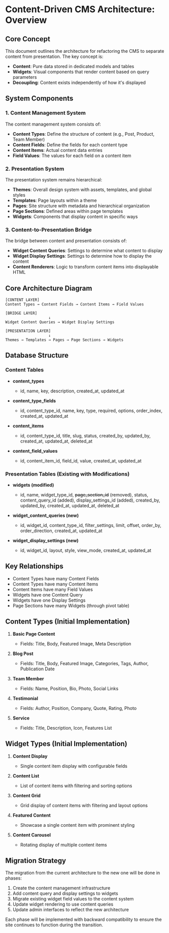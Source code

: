 # Content-Driven CMS Architecture: Overview

## Core Concept

This document outlines the architecture for refactoring the CMS to separate content from presentation. The key concept is:

- **Content**: Pure data stored in dedicated models and tables
- **Widgets**: Visual components that render content based on query parameters
- **Decoupling**: Content exists independently of how it's displayed

## System Components

### 1. Content Management System

The content management system consists of:

- **Content Types**: Define the structure of content (e.g., Post, Product, Team Member)
- **Content Fields**: Define the fields for each content type
- **Content Items**: Actual content data entries
- **Field Values**: The values for each field on a content item

### 2. Presentation System

The presentation system remains hierarchical:

- **Themes**: Overall design system with assets, templates, and global styles
- **Templates**: Page layouts within a theme
- **Pages**: Site structure with metadata and hierarchical organization
- **Page Sections**: Defined areas within page templates
- **Widgets**: Components that display content in specific ways

### 3. Content-to-Presentation Bridge

The bridge between content and presentation consists of:

- **Widget Content Queries**: Settings to determine what content to display
- **Widget Display Settings**: Settings to determine how to display the content
- **Content Renderers**: Logic to transform content items into displayable HTML

## Core Architecture Diagram

```
[CONTENT LAYER]
Content Types → Content Fields → Content Items → Field Values

[BRIDGE LAYER]
                   ↓
Widget Content Queries → Widget Display Settings

[PRESENTATION LAYER]
                   ↓
Themes → Templates → Pages → Page Sections → Widgets
```

## Database Structure

### Content Tables

- **content_types**
  - id, name, key, description, created_at, updated_at
  
- **content_type_fields**
  - id, content_type_id, name, key, type, required, options, order_index, created_at, updated_at
  
- **content_items**
  - id, content_type_id, title, slug, status, created_by, updated_by, created_at, updated_at, deleted_at
  
- **content_field_values**
  - id, content_item_id, field_id, value, created_at, updated_at

### Presentation Tables (Existing with Modifications)

- **widgets (modified)**
  - id, name, widget_type_id, ~~page_section_id~~ (removed), status, content_query_id (added), display_settings_id (added), created_by, updated_by, created_at, updated_at, deleted_at
  
- **widget_content_queries (new)**
  - id, widget_id, content_type_id, filter_settings, limit, offset, order_by, order_direction, created_at, updated_at
  
- **widget_display_settings (new)**
  - id, widget_id, layout, style, view_mode, created_at, updated_at

## Key Relationships

- Content Types have many Content Fields
- Content Types have many Content Items
- Content Items have many Field Values
- Widgets have one Content Query
- Widgets have one Display Settings
- Page Sections have many Widgets (through pivot table)

## Content Types (Initial Implementation)

1. **Basic Page Content**
   - Fields: Title, Body, Featured Image, Meta Description

2. **Blog Post**
   - Fields: Title, Body, Featured Image, Categories, Tags, Author, Publication Date

3. **Team Member**
   - Fields: Name, Position, Bio, Photo, Social Links

4. **Testimonial**
   - Fields: Author, Position, Company, Quote, Rating, Photo

5. **Service**
   - Fields: Title, Description, Icon, Features List

## Widget Types (Initial Implementation)

1. **Content Display**
   - Single content item display with configurable fields

2. **Content List**
   - List of content items with filtering and sorting options

3. **Content Grid**
   - Grid display of content items with filtering and layout options

4. **Featured Content**
   - Showcase a single content item with prominent styling

5. **Content Carousel**
   - Rotating display of multiple content items

## Migration Strategy

The migration from the current architecture to the new one will be done in phases:

1. Create the content management infrastructure
2. Add content query and display settings to widgets
3. Migrate existing widget field values to the content system
4. Update widget rendering to use content queries
5. Update admin interfaces to reflect the new architecture

Each phase will be implemented with backward compatibility to ensure the site continues to function during the transition.
